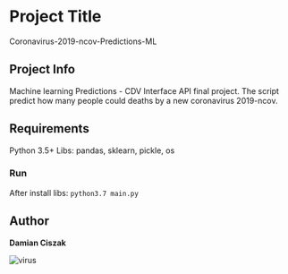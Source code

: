 # Project Title
Coronavirus-2019-ncov-Predictions-ML
## Project Info
Machine learning Predictions - CDV Interface API final project.
The script predict how many people could deaths by a new coronavirus 2019-ncov.
## Requirements
Python 3.5+
Libs: pandas, sklearn, pickle, os
### Run
After install libs:
`python3.7 main.py`

## Author
 **Damian Ciszak** 
 
![virus](https://upload.wikimedia.org/wikipedia/commons/thumb/7/7c/2019-nCoV-CDC-23312.png/1024px-2019-nCoV-CDC-23312.png "virus")
